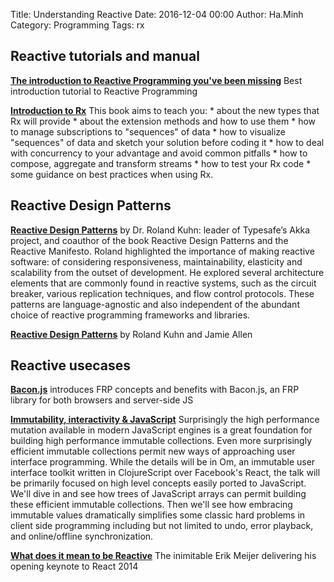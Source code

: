 Title: Understanding Reactive
Date: 2016-12-04 00:00
Author: Ha.Minh
Category: Programming
Tags: rx

## Reactive tutorials and manual

**[The introduction to Reactive Programming you've been missing](https://gist.github.com/staltz/868e7e9bc2a7b8c1f754)** Best introduction tutorial to Reactive Programming

**[Introduction to Rx](http://www.introtorx.com/)** This book aims to teach you:
    * about the new types that Rx will provide
    * about the extension methods and how to use them
    * how to manage subscriptions to "sequences" of data
    * how to visualize "sequences" of data and sketch your solution before coding it
    * how to deal with concurrency to your advantage and avoid common pitfalls
    * how to compose, aggregate and transform streams
    * how to test your Rx code
    * some guidance on best practices when using Rx.

## Reactive Design Patterns
**[Reactive Design Patterns](http://www.slideshare.net/ZalandoTech/reactive-design-patterns-a-talk-by-typesafes-dr-roland-kuhn)** by Dr. Roland Kuhn: leader of Typesafe’s Akka project, and coauthor of the book Reactive Design Patterns and the Reactive Manifesto. Roland highlighted the importance of making reactive software: of considering responsiveness, maintainability, elasticity and scalability from the outset of development. He explored several architecture elements that are commonly found in reactive systems, such as the circuit breaker, various replication techniques, and flow control protocols. These patterns are language-agnostic and also independent of the abundant choice of reactive programming frameworks and libraries.

**[Reactive Design Patterns](https://www.lightbend.com/resources/e-book/reactive-design-patterns)** by Roland Kuhn and Jamie Allen

## Reactive usecases

**[Bacon.js](http://blog.flowdock.com/2013/01/22/functional-reactive-programming-with-bacon-js/)** introduces FRP concepts and benefits with Bacon.js, an FRP library for both browsers and server-side JS

**[Immutability, interactivity & JavaScript](https://www.youtube.com/watch?v=mS264h8KGwk)** Surprisingly the high performance mutation available in modern JavaScript engines is a great foundation for building high performance immutable collections. Even more surprisingly efficient immutable collections permit new ways of approaching user interface programming. While the details will be in Om, an immutable user interface toolkit written in ClojureScript over Facebook's React, the talk will be primarily focused on high level concepts easily ported to JavaScript. We'll dive in and see how trees of JavaScript arrays can permit building these efficient immutable collections. Then we'll see how embracing immutable values dramatically simplifies some classic hard problems in client side programming including but not limited to undo, error playback, and online/offline synchronization.

**[What does it mean to be Reactive](https://www.youtube.com/watch?v=sTSQlYX5DU0)** The inimitable Erik Meijer delivering his opening keynote to React 2014

